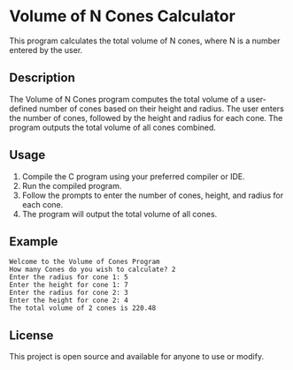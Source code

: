 # Volume of N Cones Calculator

This program calculates the total volume of N cones, where N is a number entered by the user.

## Description

The Volume of N Cones program computes the total volume of a user-defined number of cones based on their height and radius. The user enters the number of cones, followed by the height and radius for each cone. The program outputs the total volume of all cones combined.

## Usage

1. Compile the C program using your preferred compiler or IDE.
2. Run the compiled program.
3. Follow the prompts to enter the number of cones, height, and radius for each cone.
4. The program will output the total volume of all cones.

## Example

```plaintext
Welcome to the Volume of Cones Program
How many Cones do you wish to calculate? 2
Enter the radius for cone 1: 5
Enter the height for cone 1: 7
Enter the radius for cone 2: 3
Enter the height for cone 2: 4
The total volume of 2 cones is 220.48
```

## License

This project is open source and available for anyone to use or modify.
